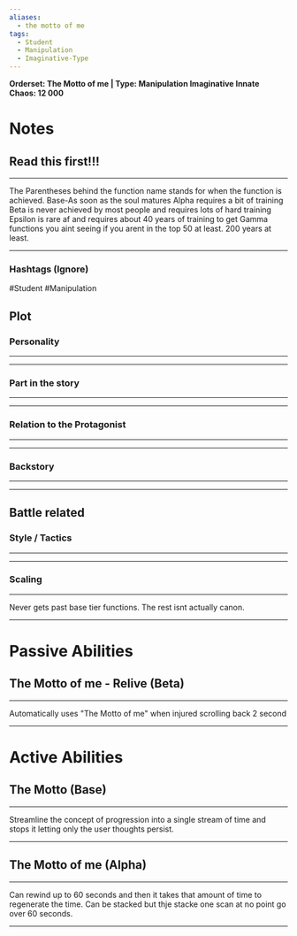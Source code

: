 ```yaml
---
aliases:
  - the motto of me
tags:
  - Student
  - Manipulation
  - Imaginative-Type
---
```

**Orderset: The Motto of me  | Type: Manipulation Imaginative
Innate Chaos:  12 000**

# Notes
## Read this first!!!
___
The Parentheses behind the function name stands for when the function is achieved.
Base-As soon as the soul matures
Alpha requires a bit of training 
Beta is never achieved by most people and requires lots of hard training
Epsilon is rare af and requires about 40 years of training to get
Gamma functions you aint seeing if you arent in the top 50 at least. 200 years at least.
___
### Hashtags (Ignore)
#Student 
#Manipulation 


## Plot
### Personality
___

___
### Part in the story
___

___
### Relation to the Protagonist
___

___
### Backstory
___

___

## Battle related

### Style / Tactics
___

___
### Scaling 
___
Never gets past base tier functions. The rest isnt actually canon.
___


# Passive Abilities
## The Motto of me - Relive (Beta)
___
Automatically uses "The Motto of me" when injured scrolling back 2 second
___


# Active Abilities
## The Motto (Base)
___
Streamline the concept of progression into a single stream of time and stops it letting only the user thoughts persist.
___
## The Motto of me (Alpha)
___
Can rewind up to 60 seconds and then it takes that amount of time to regenerate the time. Can be stacked but thje stacke one scan at no point go over 60 seconds.
___
